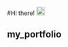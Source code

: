 #Hi there! <img src="https://raw.githubusercontent.com/MartinHeinz/MartinHeinz/master/wave.gif" width="20px">
## my_portfolio
